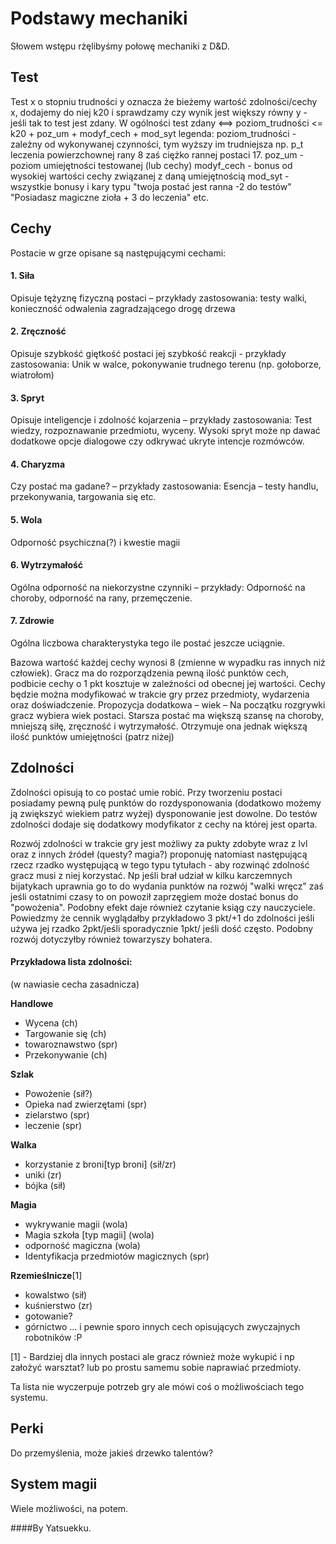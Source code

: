 ﻿Podstawy mechaniki
====

Słowem wstępu rżęlibyśmy połowę mechaniki z D&D.

Test
---

Test x o stopniu trudności y oznacza że bieżemy  wartość zdolności/cechy x, dodajemy do niej k20 i sprawdzamy czy wynik jest większy równy y - jeśli tak to test jest zdany.
W ogólności
test zdany <==> poziom_trudności <= k20 + poz_um + modyf_cech + mod_syt
legenda:
poziom_trudności - zależny od wykonywanej czynności, tym wyższy im trudniejsza np. p_t leczenia powierzchownej rany 8 zaś ciężko rannej postaci 17.
poz_um - poziom umiejętności testowanej (lub cechy)
modyf_cech - bonus od wysokiej wartości cechy związanej z daną umiejętnością
mod_syt - wszystkie bonusy i kary typu "twoja postać jest ranna -2 do testów" "Posiadasz magiczne zioła + 3 do leczenia" etc.

Cechy
---

Postacie w grze opisane są następującymi cechami:

#### 1. Siła

Opisuje tężyznę fizyczną postaci – przykłady zastosowania: testy walki, konieczność odwalenia zagradzającego drogę drzewa

#### 2. Zręczność
Opisuje szybkość giętkość postaci  jej szybkość reakcji - przykłady zastosowania: Unik w walce, pokonywanie trudnego terenu (np. gołoborze, wiatrołom) 

#### 3. Spryt
Opisuje inteligencje i zdolność kojarzenia – przykłady zastosowania: Test wiedzy, rozpoznawanie przedmiotu, wyceny. Wysoki spryt może np dawać dodatkowe opcje dialogowe czy odkrywać ukryte intencje rozmówców.

#### 4. Charyzma
Czy postać ma gadane? – przykłady zastosowania: Esencja – testy handlu, przekonywania, targowania się etc.

#### 5. Wola
Odporność psychiczna(?) i kwestie magii

#### 6. Wytrzymałość
Ogólna odporność na niekorzystne czynniki – przykłady: Odporność na choroby, odporność na rany, przemęczenie.

#### 7. Zdrowie	
Ogólna liczbowa charakterystyka tego ile postać jeszcze uciągnie.

Bazowa wartość każdej cechy wynosi 8 (zmienne w wypadku ras innych niż człowiek). Gracz ma do rozporządzenia pewną ilość punktów  cech, podbicie cechy o 1 pkt kosztuje w zależności od obecnej jej wartości. Cechy będzie można modyfikować w trakcie gry przez przedmioty, wydarzenia oraz doświadczenie.
	Propozycja dodatkowa – wiek – Na początku rozgrywki gracz wybiera wiek postaci. Starsza postać ma większą szansę na choroby, mniejszą siłę, zręczność i wytrzymałość. Otrzymuje ona jednak większą ilość punktów umiejętności (patrz niżej)

Zdolności
---

Zdolności opisują to co postać umie robić. Przy tworzeniu postaci posiadamy pewną pulę punktów do rozdysponowania (dodatkowo możemy ją zwiększyć wiekiem patrz wyżej) dysponowanie jest dowolne. Do testów zdolności dodaje się dodatkowy modyfikator z cechy na której jest oparta.

Rozwój zdolności w trakcie gry jest możliwy za pukty zdobyte wraz z lvl oraz z innych źródeł (questy? magia?) proponuję natomiast następującą rzecz rzadko występującą w tego typu tytułach - aby rozwinąć zdolność gracz musi z niej korzystać. Np jeśli brał udział w kilku karczemnych bijatykach uprawnia go to do wydania punktów na rozwój "walki wręcz" zaś jeśli ostatnimi czasy to on powoził zaprzęgiem może dostać bonus do "powożenia". Podobny efekt daje również czytanie ksiąg czy nauczyciele. Powiedzmy że cennik wyglądałby przykładowo 3 pkt/+1 do zdolności jeśli używa jej rzadko 2pkt/jeśli sporadycznie 1pkt/ jeśli dość często. Podobny rozwój dotyczyłby również towarzyszy bohatera.

#### Przykładowa lista zdolności: 
(w nawiasie cecha zasadnicza)

**Handlowe**

* Wycena (ch)
* Targowanie się (ch)
* towaroznawstwo (spr)
* Przekonywanie (ch)

**Szlak**

* Powożenie (sił?)
* Opieka nad zwierzętami (spr)
* zielarstwo (spr)
* leczenie (spr)

**Walka**

* korzystanie z broni[typ broni] (sił/zr)
* uniki (zr)
* bójka (sił)

**Magia**

* wykrywanie magii (wola)
* Magia szkoła [typ magii] (wola)
* odporność magiczna (wola)
* Identyfikacja przedmiotów magicznych (spr)

**Rzemieślnicze**[1]

* kowalstwo (sił)
* kuśnierstwo (zr)
* gotowanie?
* górnictwo
... i pewnie sporo innych cech opisujących zwyczajnych robotników :P

[1] - Bardziej dla innych postaci ale gracz również może wykupić i np założyć warsztat? lub po prostu samemu sobie naprawiać przedmioty.

Ta lista nie wyczerpuje potrzeb gry ale mówi coś o możliwościach tego systemu.

Perki
----
Do przemyślenia, może jakieś drzewko talentów?

System magii
----
Wiele możliwości, na potem.


####By Yatsuekku.